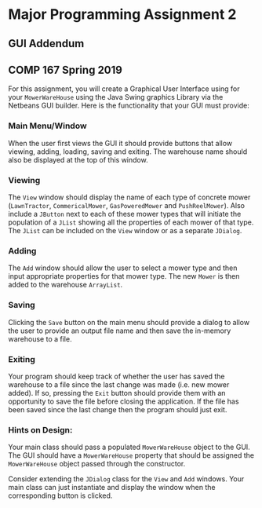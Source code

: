 # Major Programming Assignment 2
## GUI Addendum
## COMP 167 Spring 2019

For this assignment, you will create a Graphical User Interface using for your `MowerWareHouse` using the Java Swing graphics Library via the Netbeans GUI builder.   Here is the functionality that your GUI must provide:

### Main Menu/Window

When the user first views the GUI it should provide buttons that allow viewing, adding, loading, saving and exiting.  The warehouse name should also be displayed at the top of this window.

### Viewing

The `View` window should display the name of each type of concrete mower (`LawnTractor`, `CommericalMower`, `GasPoweredMower` and `PushReelMower`).  Also include a `JButton` next to each of these mower types that will initiate the population of a `JList` showing all the properties of each mower of that type.  The `JList` can be included on the `View` window or as a separate `JDialog`.

### Adding

The `Add` window should allow the user to select a mower type and then input appropriate properties for that mower type.  The new `Mower` is then added to the warehouse `ArrayList`.

### Saving

Clicking the `Save` button on the main menu should provide a dialog to allow the user to provide an output file name and then save the in-memory warehouse to a file.

### Exiting

Your program should keep track of whether the user has saved the warehouse to a file since the last change was made (i.e. new mower added).  If so, pressing the `Exit` button should provide them with an opportunity to save the file before closing the application.  If the file has been saved since the last change then the program should just exit.

### Hints on Design:
Your main class should pass a populated `MowerWareHouse` object to the GUI.  The GUI should have a `MowerWareHouse` property that should be assigned the `MowerWareHouse` object passed through the constructor.

Consider extending the `JDialog` class for the `View` and `Add` windows.  Your main class can just instantiate and display the window when the corresponding button is clicked.
